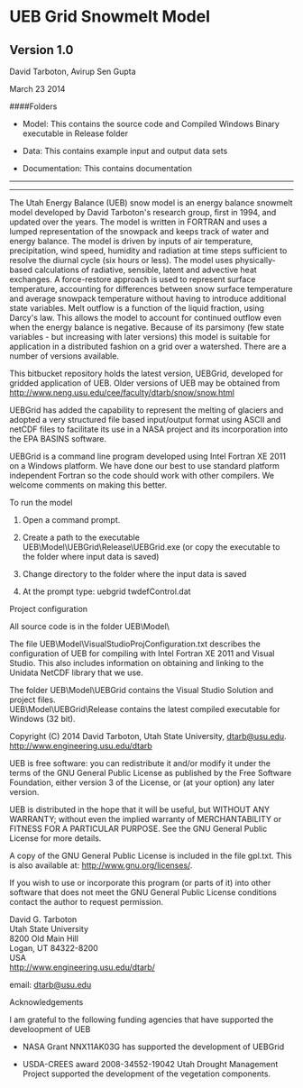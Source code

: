 
# UEB Grid Snowmelt Model

## Version 1.0

David Tarboton, Avirup Sen Gupta

March 23 2014

####Folders

* Model:  This contains the source code and Compiled Windows Binary executable in Release folder

* Data:  This contains example input and output data sets

* Documentation:  This contains documentation

<hr>
<hr>

The Utah Energy Balance (UEB) snow model is an energy balance snowmelt model developed by David Tarboton's research group, first in 1994, and updated over the years. The model is written in FORTRAN and uses a lumped representation of the snowpack and keeps track of water and energy balance. The model is driven by inputs of air temperature, precipitation, wind speed, humidity and radiation at time steps sufficient to resolve the diurnal cycle (six hours or less). The model uses physically-based calculations of radiative, sensible, latent and advective heat exchanges. A force-restore approach is used to represent surface temperature, accounting for differences between snow surface temperature and average snowpack temperature without having to introduce additional state variables. Melt outflow is a function of the liquid fraction, using Darcy's law. This allows the model to account for continued outflow even when the energy balance is negative. Because of its parsimony (few state variables - but increasing with later versions) this model is suitable for application in a distributed fashion on a grid over a watershed. There are a number of versions available. 

This bitbucket repository holds the latest version, UEBGrid, developed for gridded application of UEB. Older versions of UEB may be obtained from http://www.neng.usu.edu/cee/faculty/dtarb/snow/snow.html

UEBGrid has added the capability to represent the melting of glaciers and adopted a very structured file based input/output format using ASCII and netCDF files to facilitate its use in a NASA project and its incorporation into the EPA BASINS software.  

UEBGrid is a command line program developed using Intel Fortran XE 2011 on a Windows platform.  We have done our best to use standard platform independent Fortran so the code should work with other compilers.  We welcome comments on making this better.

To run the model

1. Open a command prompt.

2. Create a path to the executable UEB\Model\UEBGrid\Release\UEBGrid.exe (or copy the executable to the folder where input data is saved)

3. Change directory to the folder where the input data is saved

4. At the prompt type: uebgrid twdefControl.dat

Project configuration

All source code is in the folder UEB\Model\

The file UEB\Model\VisualStudioProjConfiguration.txt describes the configuration of UEB for compiling with Intel Fortran XE 2011 and Visual Studio.  This also includes information on obtaining and linking to the Unidata NetCDF library that we use.

The folder UEB\Model\UEBGrid contains the Visual Studio Solution and project files.  
UEB\Model\UEBGrid\Release contains the latest compiled executable for Windows (32 bit).

Copyright (C) 2014  David Tarboton, Utah State University, dtarb@usu.edu.  http://www.engineering.usu.edu/dtarb

UEB is free software: you can redistribute it and/or modify
it under the terms of the GNU General Public License as published by
the Free Software Foundation, either version 3 of the License, or
(at your option) any later version.

UEB is distributed in the hope that it will be useful,
but WITHOUT ANY WARRANTY; without even the implied warranty of
MERCHANTABILITY or FITNESS FOR A PARTICULAR PURPOSE.  See the
GNU General Public License for more details.

A copy of the GNU General Public License is included in the file gpl.txt.
This is also available at: http://www.gnu.org/licenses/.

If you wish to use or incorporate this program (or parts of it) into 
other software that does not meet the GNU General Public License 
conditions contact the author to request permission.

David G. Tarboton  
Utah State University  
8200 Old Main Hill  
Logan, UT 84322-8200  
USA  
http://www.engineering.usu.edu/dtarb/ 

email:  dtarb@usu.edu 

Acknowledgements

I am grateful to the following funding agencies that have supported the develoopment of UEB

* NASA Grant NNX11AK03G has supported the development of UEBGrid

* USDA-CREES award 2008-34552-19042 Utah Drought Management Project supported the development of the vegetation components.